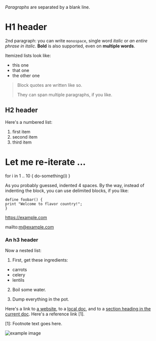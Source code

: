 _Paragraphs_ are separated by a blank line.

# H1 header

2nd paragraph: you can write `monospace`, single word *italic* or *an entire phrase in italic*. **Bold** is also supported, even on **multiple words**.

Itemized lists look like:

* this one
* that one
* the other one

> Block quotes are written like so.
> 
> They can span multiple paragraphs, if you like.


## H2 header

Here's a numbered list:

1. first item
2. second item
3. third item

# Let me re-iterate ...
for i in 1 .. 10 { do-something(i) }

As you probably guessed, indented 4 spaces. By the way, instead of
indenting the block, you can use delimited blocks, if you like:

```
define foobar() {
print "Welcome to flavor country!";
}
```

https://example.com

mailto:m@example.com

### An h3 header ###

Now a nested list:

1. First, get these ingredients:

* carrots
* celery
* lentils

2. Boil some water.

3. Dump everything in the pot.

Here's a link to [a website](http://example.com), to a [local doc](local-doc.html), and to a [section heading in the current doc](#an-h2-header). Here's a reference link [1].

[1]: Footnote text goes here.

![example image](example-image.jpg)

